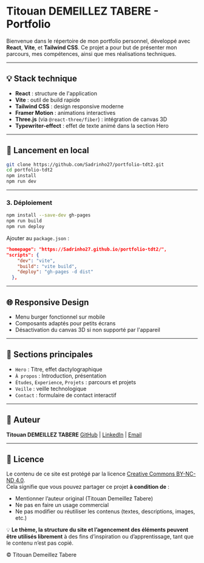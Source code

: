 # Titouan DEMEILLEZ TABERE - Portfolio

Bienvenue dans le répertoire de mon portfolio personnel, développé avec **React**, **Vite**, et **Tailwind CSS**. Ce projet a pour but de présenter mon parcours, mes compétences, ainsi que mes réalisations techniques.

---

## 💡 Stack technique

* **React** : structure de l'application
* **Vite** : outil de build rapide
* **Tailwind CSS** : design responsive moderne
* **Framer Motion** : animations interactives
* **Three.js** (via `@react-three/fiber`) : intégration de canvas 3D
* **Typewriter-effect** : effet de texte animé dans la section Hero

---

## 🚀 Lancement en local

```bash
git clone https://github.com/Sadrinho27/portfolio-tdt2.git
cd portfolio-tdt2
npm install
npm run dev
```

---

### 3. Déploiement

```bash
npm install --save-dev gh-pages
npm run build
npm run deploy
```

Ajouter au `package.json` :

```json
"homepage": "https://Sadrinho27.github.io/portfolio-tdt2/",
"scripts": {
    "dev": "vite",
    "build": "vite build",
    "deploy": "gh-pages -d dist"
  },
```

---

## 🌐 Responsive Design

* Menu burger fonctionnel sur mobile
* Composants adaptés pour petits écrans
* Désactivation du canvas 3D si non supporté par l'appareil

---

## 📘️ Sections principales

* `Hero` : Titre, effet dactylographique
* `À propos` : Introduction, présentation
* `Études`, `Experience`, `Projets` : parcours et projets
* `Veille` : veille technologique
* `Contact` : formulaire de contact interactif

---

## 👤 Auteur

**Titouan DEMEILLEZ TABERE**
[GitHub](https://github.com/Sadrinho27) | [LinkedIn](https://linkedin.com/in/ton-lien) | [Email](mailto:ton.email@protonmail.com)

---

## 📝 Licence

Le contenu de ce site est protégé par la licence [Creative Commons BY-NC-ND 4.0](https://creativecommons.org/licenses/by-nc-nd/4.0/deed.fr).  
Cela signifie que vous pouvez partager ce projet **à condition de** :

- Mentionner l’auteur original (Titouan Demeillez Tabere)
- Ne pas en faire un usage commercial
- Ne pas modifier ou réutiliser les contenus (textes, descriptions, images, etc.)

💡 **Le thème, la structure du site et l’agencement des éléments peuvent être utilisés librement** à des fins d’inspiration ou d’apprentissage, tant que le contenu n’est pas copié.

© Titouan Demeillez Tabere